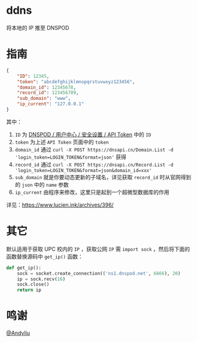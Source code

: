 # ddns

将本地的 IP 推至 DNSPOD

# 指南

```json
{
    "ID": 12345,
    "token": "abcdefghijklmnopqrstuvwxyz123456",
    "domain_id": 12345678,
    "record_id": 123456789,
    "sub_domain": "www",
    "ip_current": "127.0.0.1"
}
```

其中：

1. `ID` 为 [DNSPOD / 用户中心 / 安全设置 / API Token](https://www.dnspod.cn/console/user/security) 中的 `ID`
2. `token` 为上述 `API Token` 页面中的 `token`
3. `domain_id` 通过 `curl -X POST https://dnsapi.cn/Domain.List -d 'login_token=LOGIN_TOKEN&format=json'` 获得
4. `record_id` 通过 `curl -X POST https://dnsapi.cn/Record.List -d 'login_token=LOGIN_TOKEN&format=json&domain_id=xxx'`
5. `sub_domain` 就是你要动态更新的子域名，详见获取 `record_id` 时从官网得到的 `json` 中的 `name` 参数
6. `ip_current` 由程序来修改，这里只是起到一个超微型数据库的作用

详见：https://www.lucien.ink/archives/396/

# 其它

默认适用于获取 UPC 校内的 `IP` ，获取公网 `IP` 需 `import sock` ，然后将下面的函数替换源码中 `get_ip()` 函数：

```python
def get_ip():
    sock = socket.create_connection(('ns1.dnspod.net', 6666), 20)
    ip = sock.recv(16)
    sock.close()
    return ip
```

# 鸣谢

[@Andyliu](https://github.com/andyliu24)
